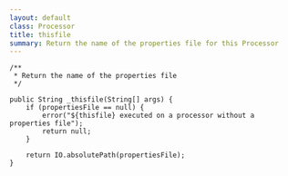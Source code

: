 ```yaml
---
layout: default
class: Processor
title: thisfile
summary: Return the name of the properties file for this Processor
---
```


    /**
     * Return the name of the properties file
     */

    public String _thisfile(String[] args) {
        if (propertiesFile == null) {
            error("${thisfile} executed on a processor without a properties file");
            return null;
        }

        return IO.absolutePath(propertiesFile);
    }
